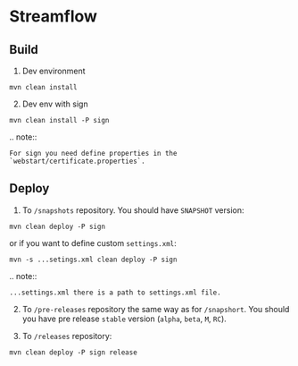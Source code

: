 Streamflow
==========

Build
-----

1. Dev environment

`mvn clean install`

2. Dev env with sign 

`mvn clean install -P sign`

.. note::

    For sign you need define properties in the `webstart/certificate.properties`.
    
Deploy
------

1. To `/snapshots` repository. You should have `SNAPSHOT` version:

`mvn clean deploy -P sign`

or if you want to define custom `settings.xml`:

`mvn -s ...setings.xml clean deploy -P sign`

.. note::

    ...settings.xml there is a path to settings.xml file.
    
2. To `/pre-releases` repository the same way as for `/snapshort`. 
You should you have pre release `stable` version (`alpha`, `beta`, `M`, `RC`).

3. To `/releases` repository:

`mvn clean deploy -P sign release`



